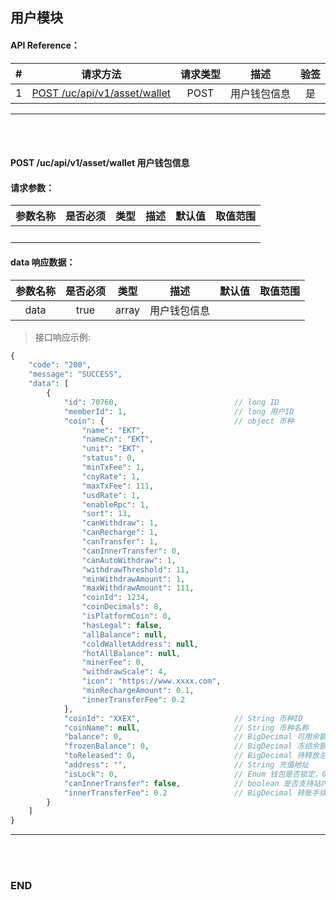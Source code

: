 ## 用户模块


#### API Reference：

|#      |请求方法     |请求类型    |描述     |验签    |
|:---:  |:---:       |:---:      |:---:    |:---:   |
|1|[POST /uc/api/v1/asset/wallet](#post-ucapiv1assetwallet-用户钱包信息)|POST|用户钱包信息|是|

---
<br><br>



#### POST /uc/api/v1/asset/wallet 用户钱包信息

#### 请求参数：

|参数名称    |是否必须    |类型    |描述    |默认值     |取值范围    |
|:---       |:---:      |:---:  |:---    |:---      |---        |
|　         |           |       |        |          |           |


#### data 响应数据：

|参数名称             |是否必须    |类型           |描述        |默认值     |取值范围       |
|:---:                |:---:      |:---:          |:---:      |:---       |---           |
|data                |true       |array          |用户钱包信息 |　         |               |


> 接口响应示例:
```php
{
	"code": "200",                                
	"message": "SUCCESS",
	"data": [
		{
			"id": 70760,                          // long ID
			"memberId": 1,                        // long 用户ID
			"coin": {                             // object 币种
				"name": "EKT",                    
				"nameCn": "EKT",                 
				"unit": "EKT",                    
				"status": 0,                     
				"minTxFee": 1,                    
				"cnyRate": 1,                   
				"maxTxFee": 111,                 
				"usdRate": 1,                    
				"enableRpc": 1,                 
				"sort": 13,                          
				"canWithdraw": 1,               
				"canRecharge": 1,               
				"canTransfer": 1,                 
				"canInnerTransfer": 0,            
				"canAutoWithdraw": 1,           
				"withdrawThreshold": 11,         
				"minWithdrawAmount": 1,         
				"maxWithdrawAmount": 111,        
				"coinId": 1234,                   
				"coinDecimals": 8,                
				"isPlatformCoin": 0,             
				"hasLegal": false,              
				"allBalance": null,               
				"coldWalletAddress": null,        
				"hotAllBalance": null,            
				"minerFee": 0,                    
				"withdrawScale": 4,              
				"icon": "https://www.xxxx.com",  
				"minRechargeAmount": 0.1,         
				"innerTransferFee": 0.2           
            },
            "coinId": "XXEX",                     // String 币种ID
            "coinName": null,                     // String 币种名称
            "balance": 0,                         // BigDecimal 可用余额
            "frozenBalance": 0,                   // BigDecimal 冻结余额
            "toReleased": 0,                      // BigDecimal 待释放总量
            "address": "",                        // String 充值地址
            "isLock": 0,                          // Enum 钱包是否锁定，0否，1是
            "canInnerTransfer": false,            // boolean 是否支持站内转账
            "innerTransferFee": 0.2               // BigDecimal 转账手续费（%）
        }
    ]
}
```
---
<br><br>



### END


